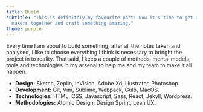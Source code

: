 ```yaml
---
title: Build
subtitle: "This is definitely my favourite part! Now it's time to get all the
  makers together and craft something amazing."
theme: purple
---
```


Every time I am about to build something, after all the notes taken and
analysed, I like to choose everything I think is necessary to bringht the
project in to reality. That said, I keep a couple of mothods, mental models,
tools and technologies in my arsenal to help me and my team to make it all
happen.

- **Design:** Sketch, Zeplin, InVision, Adobe Xd, Illustrator, Photoshop.
- **Development:** Git, Vim, Sublime, Webpack, Gulp, MacOS.
- **Technologies:** HTML, CSS, Javascript, Sass, React, Jekyll, Wordpress.
- **Methodologies:** Atomic Design, Design Sprint, Lean UX.
